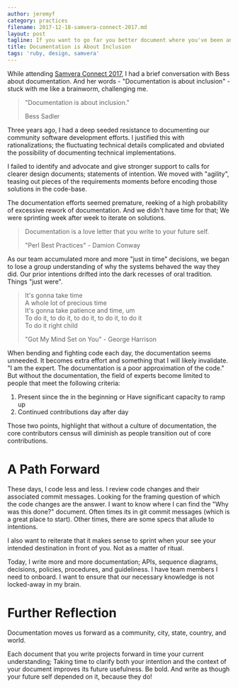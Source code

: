 ```yaml
---
author: jeremyf
category: practices
filename: 2017-12-18-samvera-connect-2017.md
layout: post
tagline: If you want to go far you better document where you've been and where you're going
title: Documentation is About Inclusion
tags: 'ruby, design, samvera'
---
```

While attending [Samvera Connect 2017][samvera_connect_2017], I had a brief conversation with Bess about documentation. And her words - "Documentation is about inclusion" - stuck with me like a brainworm, challenging me.

> "Documentation is about inclusion."
>
> Bess Sadler

Three years ago, I had a deep seeded resistance to documenting our community software development efforts. I justified this with rationalizations; the fluctuating technical details complicated and obviated the possibility of documenting technical implementations.

I failed to identify and advocate and give stronger support to calls for clearer design documents; statements of intention. We moved with "agility", teasing out pieces of the requirements moments before encoding those solutions in the code-base.

The documentation efforts seemed premature, reeking of a high probability of excessive rework of documentation. And we didn't have time for that; We were sprinting week after week to iterate on solutions.

> Documentation is a love letter that you write to your future self.
>
> "Perl Best Practices" - Damion Conway

As our team accumulated more and more "just in time" decisions, we began to lose a group understanding of why the systems behaved the way they did. Our prior intentions drifted into the dark recesses of oral tradition. Things "just were".

> It's gonna take time   
> A whole lot of precious time   
> It's gonna take patience and time, um   
> To do it, to do it, to do it, to do it, to do it   
> To do it right child   
>
> "Got My Mind Set on You" - George Harrison

When bending and fighting code each day, the documentation seems unneeded. It becomes extra effort and something that I will likely invalidate. "I am the expert. The documentation is a poor approximation of the code." But without the documentation, the field of experts become limited to people that meet the following criteria:

1) Present since the in the beginning or Have significant capacity to ramp up
2) Continued contributions day after day

Those two points, highlight that without a culture of documentation, the core contributors census will diminish as people transition out of core contributions.

# A Path Forward

These days, I code less and less. I review code changes and their associated commit messages. Looking for the framing question of which the code changes are the answer. I want to know where I can find the "Why was this done?" document. Often times its in git commit messages (which is a great place to start). Other times, there are some specs that allude to intentions.

I also want to reiterate that it makes sense to sprint when your see your intended destination in front of you. Not as a matter of ritual.

Today, I write more and more documentation; APIs, sequence diagrams, decisions, policies, procedures, and guideliness. I have team members I need to onboard. I want to ensure that our necessary knowledge is not locked-away in my brain.

# Further Reflection

Documentation moves us forward as a community, city, state, country, and world.

Each document that you write projects forward in time your current understanding; Taking time to clarify both your intention and the context of your document improves its future usefulness. Be bold. And write as though your future self depended on it, because they do!

[samvera_connect_2017]:https://nulib.github.io/samvera-connect2017/
